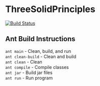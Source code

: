 # ThreeSolidPrinciples
[![Build Status](https://travis-ci.com/CS3398-Ganymede-Giants/ThreeSolidPrinciples.svg?branch=robert)](https://travis-ci.com/CS3398-Ganymede-Giants/ThreeSolidPrinciples)
## Ant Build Instructions
`ant main` - Clean, build, and run  
`ant clean-build` - Clean and build  
`ant clean` - Clean  
`ant compile` - Compile classes  
`ant jar` - Build jar files  
`ant run` - Run program  
